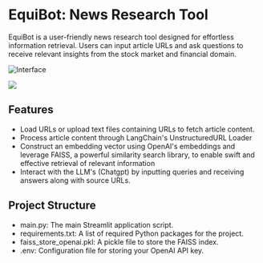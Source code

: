 
# EquiBot: News Research Tool 

EquiBot is a user-friendly news research tool designed for effortless information retrieval. Users can input article URLs and ask questions to receive relevant insights from the stock market and financial domain.

![Interface](https://github.com/Siddhantevre11/Equity_Research_analysis_using_LLM/assets/114145391/740510c3-2a9a-446d-a3fd-4b811351b3b5)

![](rockybot.jpg)

## Features

- Load URLs or upload text files containing URLs to fetch article content.
- Process article content through LangChain's UnstructuredURL Loader
- Construct an embedding vector using OpenAI's embeddings and leverage FAISS, a powerful similarity search library, to enable swift and effective retrieval of relevant information
- Interact with the LLM's (Chatgpt) by inputting queries and receiving answers along with source URLs.


## Project Structure

- main.py: The main Streamlit application script.
- requirements.txt: A list of required Python packages for the project.
- faiss_store_openai.pkl: A pickle file to store the FAISS index.
- .env: Configuration file for storing your OpenAI API key.
